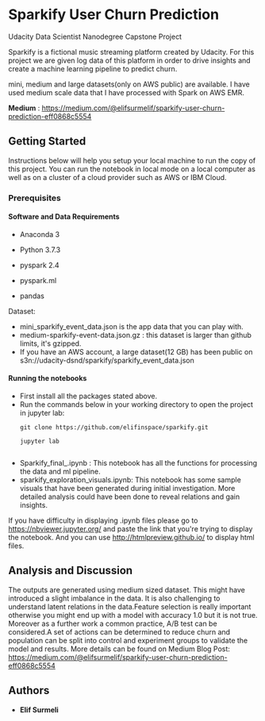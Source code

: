 # Sparkify User Churn Prediction
Udacity Data Scientist Nanodegree Capstone Project
 
Sparkify is a fictional music streaming platform created by Udacity. 
For this project we are given log data of this platform in order to drive insights and create a machine learning pipeline to predict churn. 

mini, medium and large datasets(only on AWS public) are available.
I have used medium scale data that I have processed with Spark on AWS EMR.

**Medium** : https://medium.com/@elifsurmelif/sparkify-user-churn-prediction-eff0868c5554

## Getting Started

Instructions below will help you setup your local machine to run the copy of this project.
You can run the notebook in local mode on a local computer as well as on a cluster of a cloud provider such as AWS or IBM Cloud.

### Prerequisites

#### Software and Data Requirements

  - Anaconda 3
  - Python 3.7.3
  
  - pyspark 2.4
  - pyspark.ml
  - pandas

Dataset:
  - mini_sparkify_event_data.json is the app data that you can play with. 
  - medium-sparkify-event-data.json.gz : this dataset is larger than github limits, it's gzipped.
  - If you have an AWS account, a large dataset(12 GB) has been public on s3n://udacity-dsnd/sparkify/sparkify_event_data.json

#### Running the notebooks

  - First install all the packages stated above.
  - Run the commands below in your working directory to open the project in jupyter lab:
    ```
    git clone https://github.com/elifinspace/sparkify.git
    
    jupyter lab
   
    ```
  - Sparkify_final_.ipynb : This notebook has all the functions for processing the data and ml pipeline.
  - sparkify_exploration_visuals.ipynb: This notebook has some sample visuals that have been generated during initial investigation. More detailed analysis could have been done to reveal relations and gain insights.
  
  If you have difficulty in displaying .ipynb files please go to  https://nbviewer.jupyter.org/ and paste the link that you're trying to display the notebook.
  And you can use http://htmlpreview.github.io/ to display html files.

## Analysis and Discussion

The outputs are generated using medium sized dataset. This might have introduced a slight imbalance in the data.
It is also challenging to understand latent relations in the data.Feature selection is really important otherwise you might end up with a model with accuracy 1.0 but it is not true.
Moreover as a further work a common practice, A/B test can be considered.A set of actions can be determined to reduce churn and population can be split into control and experiment groups to validate the model and results.
More details can be found on Medium Blog Post: https://medium.com/@elifsurmelif/sparkify-user-churn-prediction-eff0868c5554

## Authors

* **Elif Surmeli**
